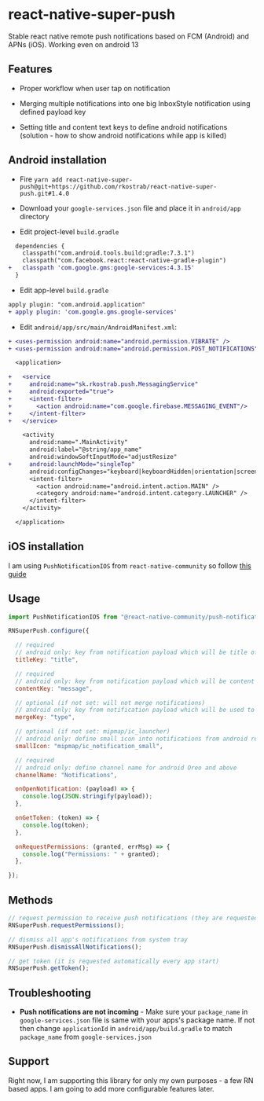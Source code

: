 
# react-native-super-push

Stable react native remote push notifications based on FCM (Android) and APNs (iOS). Working even on android 13

## Features
- Proper workflow when user tap on notification

- Merging multiple notifications into one big InboxStyle notification using defined payload key

- Setting title and content text keys to define android notifications (solution - how to show android notifications while app is killed)

## Android installation

- Fire `yarn add react-native-super-push@git+https://github.com/rkostrab/react-native-super-push.git#1.4.0`

- Download your `google-services.json` file and place it in `android/app` directory

- Edit project-level `build.gradle`

```diff
  dependencies {
    classpath("com.android.tools.build:gradle:7.3.1")
    classpath("com.facebook.react:react-native-gradle-plugin")
+   classpath 'com.google.gms:google-services:4.3.15'
  }
```

- Edit app-level `build.gradle`

```diff
apply plugin: "com.android.application"
+ apply plugin: 'com.google.gms.google-services'
```

- Edit `android/app/src/main/AndroidManifest.xml`:

```diff
+ <uses-permission android:name="android.permission.VIBRATE" />
+ <uses-permission android:name="android.permission.POST_NOTIFICATIONS"/>

  <application>

+   <service
+     android:name="sk.rkostrab.push.MessagingService"
+     android:exported="true">
+     <intent-filter>
+       <action android:name="com.google.firebase.MESSAGING_EVENT"/>
+     </intent-filter>
+   </service>

    <activity
      android:name=".MainActivity"
      android:label="@string/app_name"
      android:windowSoftInputMode="adjustResize"
+     android:launchMode="singleTop"
      android:configChanges="keyboard|keyboardHidden|orientation|screenSize">
      <intent-filter>
        <action android:name="android.intent.action.MAIN" />
        <category android:name="android.intent.category.LAUNCHER" />
      </intent-filter>
    </activity>

  </application>
```


## iOS installation

I am using `PushNotificationIOS` from `react-native-community` so follow [this guide](https://github.com/react-native-community/push-notification-ios)

## Usage
```javascript
import PushNotificationIOS from "@react-native-community/push-notification-ios";

RNSuperPush.configure({

  // required
  // android only: key from notification payload which will be title of notification
  titleKey: "title",

  // required
  // android only: key from notification payload which will be content text of notification
  contentKey: "message",

  // optional (if not set: will not merge notifications)
  // android only: key from notification payload which will be used to merge multiple into one big InboxStyle notification
  mergeKey: "type",

  // optional (if not set: mipmap/ic_launcher)
  // android only: define small icon into notifications from android res directory
  smallIcon: "mipmap/ic_notification_small",

  // required
  // android only: define channel name for android Oreo and above
  channelName: "Notifications",

  onOpenNotification: (payload) => {
    console.log(JSON.stringify(payload));
  },

  onGetToken: (token) => {
    console.log(token);
  },

  onRequestPermissions: (granted, errMsg) => {
    console.log("Permissions: " + granted);
  },

});
```

## Methods
```javascript
// request permission to receive push notifications (they are requested automatically every app start)
RNSuperPush.requestPermissions();

// dismiss all app's notifications from system tray
RNSuperPush.dismissAllNotifications();

// get token (it is requested automatically every app start)
RNSuperPush.getToken();
```

## Troubleshooting
- **Push notifications are not incoming** - Make sure your `package_name` in `google-services.json` file is same with your apps's package name. If not then change `applicationId` in `android/app/build.gradle` to match `package_name` from `google-services.json`

## Support
Right now, I am supporting this library for only my own purposes - a few RN based apps. I am going to add more configurable features later.
